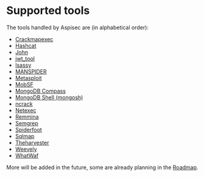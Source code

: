 # Supported tools

The tools handled by Aspisec are (in alphabetical order):

- [Crackmapexec](https://acceis.github.io/aspisec/ruby/Aspisec/Modules/Crackmapexec)
- [Hashcat](https://acceis.github.io/aspisec/ruby/Aspisec/Modules/Hashcat)
- [John](https://acceis.github.io/aspisec/ruby/Aspisec/Modules/John)
- [jwt_tool](https://acceis.github.io/aspisec/ruby/Aspisec/Modules/JwtTool)
- [lsassy](https://acceis.github.io/aspisec/ruby/Aspisec/Modules/Lsassy)
- [MANSPIDER](https://acceis.github.io/aspisec/ruby/Aspisec/Modules/Manspider)
- [Metasploit](https://acceis.github.io/aspisec/ruby/Aspisec/Modules/Metasploit)
- [MobSF](https://acceis.github.io/aspisec/ruby/Aspisec/Modules/Mobsf)
- [MongoDB Compass](https://acceis.github.io/aspisec/ruby/Aspisec/Modules/MongodbCompass)
- [MongoDB Shell (mongosh)](https://acceis.github.io/aspisec/ruby/Aspisec/Modules/MongodbMongosh)
- [ncrack](https://acceis.github.io/aspisec/ruby/Aspisec/Modules/Ncrack)
- [Netexec](https://acceis.github.io/aspisec/ruby/Aspisec/Modules/Netexec)
- [Remmina](https://acceis.github.io/aspisec/ruby/Aspisec/Modules/Remmina)
- [Semgrep](https://acceis.github.io/aspisec/ruby/Aspisec/Modules/Semgrep)
- [Spiderfoot](https://acceis.github.io/aspisec/ruby/Aspisec/Modules/Spiderfoot)
- [Sqlmap](https://acceis.github.io/aspisec/ruby/Aspisec/Modules/Sqlmap)
- [Theharvester](https://acceis.github.io/aspisec/ruby/Aspisec/Modules/Theharvester)
- [Weevely](https://acceis.github.io/aspisec/ruby/Aspisec/Modules/Weevely)
- [WhatWaf](https://acceis.github.io/aspisec/ruby/Aspisec/Modules/Whatwaf)

More will be added in the future, some are already planning in the [Roadmap](pages/roadmap.md).
